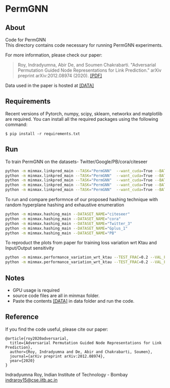# PermGNN

About
-----
Code for PermGNN  
This directory contains code necessary for running PermGNN experiments.  

For more information, please check our paper:
> Roy, Indradyumna, Abir De, and Soumen Chakrabarti. "Adversarial Permutation Guided Node Representations for Link Prediction." arXiv preprint arXiv:2012.08974 (2020). [\[PDF\]](https://arxiv.org/pdf/2012.08974.pdf)

Data used in the paper is hosted at [\[DATA\]](https://drive.google.com/drive/folders/13SwwBb_fpy-ASbvyknrGs3zAI3X1QLxn?usp=sharing)  

Requirements
------------

Recent versions of Pytorch, numpy, scipy, sklearn, networkx and matplotlib are required.
You can install all the required packages using  the following command:

	$ pip install -r requirements.txt

Run
---


To train PermGNN on the datasets- Twitter/Google/PB/cora/citeseer

```Bash
python -m minmax.linkpred_main --TASK="PermGNN"  --want_cuda=True --BATCH_SIZE=128 --TEST_FRAC=0.2 --VAL_FRAC=0.1  --DIR_PATH="."  --LEARNING_RATE_FUNC=0.0005 --LEARNING_RATE_PERM=0.0005 --MARGIN=0.001 --OPTIM="Adam" --SCORE="MAP" --DATASET_NAME="Twitter_3"
python -m minmax.linkpred_main --TASK="PermGNN"  --want_cuda=True --BATCH_SIZE=128 --TEST_FRAC=0.2 --VAL_FRAC=0.1  --DIR_PATH="."  --LEARNING_RATE_FUNC=0.001 --LEARNING_RATE_PERM=0.001 --MARGIN=0.01 --OPTIM="Adam" --SCORE="MAP" --DATASET_NAME="Gplus_1"
python -m minmax.linkpred_main --TASK="PermGNN"  --want_cuda=True --BATCH_SIZE=128 --TEST_FRAC=0.2 --VAL_FRAC=0.1  --DIR_PATH="."  --LEARNING_RATE_FUNC=0.001 --LEARNING_RATE_PERM=0.001 --MARGIN=0.01 --OPTIM="Adam" --SCORE="MAP" --DATASET_NAME="PB"
python -m minmax.linkpred_main --TASK="PermGNN"  --want_cuda=True --BATCH_SIZE=128 --TEST_FRAC=0.2 --VAL_FRAC=0.1  --DIR_PATH="."  --LEARNING_RATE_FUNC=0.001 --LEARNING_RATE_PERM=0.001 --MARGIN=0.1 --OPTIM="Adam" --SCORE="MAP" --DATASET_NAME="citeseer"
python -m minmax.linkpred_main --TASK="PermGNN"  --want_cuda=True --BATCH_SIZE=128 --TEST_FRAC=0.2 --VAL_FRAC=0.1  --DIR_PATH="."  --LEARNING_RATE_FUNC=0.001 --LEARNING_RATE_PERM=0.001 --MARGIN=0.01 --OPTIM="Adam" --SCORE="MAP" --DATASET_NAME="cora"
```

To run and compare performnce of our proposed hashing technique with random hyperplane hashing and exhaustive enumeration

```Bash
python -m minmax.hashing_main --DATASET_NAME="citeseer"
python -m minmax.hashing_main --DATASET_NAME="cora"
python -m minmax.hashing_main --DATASET_NAME="Twitter_3"
python -m minmax.hashing_main --DATASET_NAME="Gplus_1"
python -m minmax.hashing_main --DATASET_NAME="PB"
```

To reproduct the plots from paper for training loss variation wrt Ktau and Input/Output sensitivity

```Bash
python -m minmax.performance_variation_wrt_ktau --TEST_FRAC=0.2 --VAL_FRAC=0.1 --DATASET_NAME="cora"
python -m minmax.performance_variation_wrt_ktau --TEST_FRAC=0.2 --VAL_FRAC=0.1 --DATASET_NAME="citeseer"
```

Notes
-----
 - GPU usage is required
 - source code files are all in minmax folder.
 - Paste the contents [\[DATA\]](https://drive.google.com/drive/folders/13SwwBb_fpy-ASbvyknrGs3zAI3X1QLxn?usp=sharing) in data folder and run the code.

Reference
---------

If you find the code useful, please cite our paper:

    @article{roy2020adversarial,
      title={Adversarial Permutation Guided Node Representations for Link Prediction},
      author={Roy, Indradyumna and De, Abir and Chakrabarti, Soumen},
      journal={arXiv preprint arXiv:2012.08974},
      year={2020}
    }

Indradyumna Roy, Indian Institute of Technology - Bombay  
indraroy15@cse.iitb.ac.in



